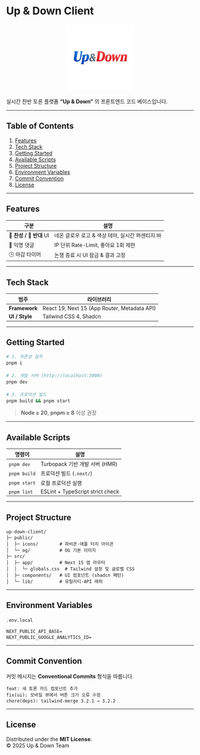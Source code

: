 # Up & Down Client

<p align="center">
  <img src="public/images/logo.webp" alt="Up & Down logo" width="180" />
</p>

실시간 찬반 토론 플랫폼 **“Up & Down”** 의 프론트엔드 코드 베이스입니다.

---

## Table of Contents

1. [Features](#features)
2. [Tech Stack](#tech-stack)
3. [Getting Started](#getting-started)
4. [Available Scripts](#available-scripts)
5. [Project Structure](#project-structure)
6. [Environment Variables](#environment-variables)
7. [Commit Convention](#commit-convention)
8. [License](#license)

---

## Features <a id="features"></a>

| 구분                     | 설명                                             |
| ------------------------ | ------------------------------------------------ |
| 🔵 **찬성 / 🔴 반대** UI | 네온 글로우 로고 & 색상 테마, 실시간 퍼센티지 바 |
| 💬 익명 댓글             | IP 단위 Rate-Limit, 좋아요 1회 제한              |
| 🕒 마감 타이머           | 논쟁 종료 시 UI 잠금 & 결과 고정                 |

---

## Tech Stack <a id="tech-stack"></a>

| 범주           | 라이브러리                                   |
| -------------- | -------------------------------------------- |
| **Framework**  | React 19, Next 15 (App Router, Metadata API) |
| **UI / Style** | Tailwind CSS 4, Shadcn                       |

---

## Getting Started <a id="getting-started"></a>

```bash
# 1. 의존성 설치
pnpm i

# 2. 개발 서버 (http://localhost:3000)
pnpm dev

# 3. 프로덕션 빌드
pnpm build && pnpm start
```

> **Node ≥ 20**, **pnpm ≥ 8** 이상 권장

---

## Available Scripts <a id="available-scripts"></a>

| 명령어       | 설명                             |
| ------------ | -------------------------------- |
| `pnpm dev`   | Turbopack 기반 개발 서버 (HMR)   |
| `pnpm build` | 프로덕션 빌드 (`.next/`)         |
| `pnpm start` | 로컬 프로덕션 실행               |
| `pnpm lint`  | ESLint + TypeScript strict check |

---

## Project Structure <a id="project-structure"></a>

```
up-down-client/
├─ public/
│  ├─ icons/        # 파비콘·애플 터치 아이콘
│  └─ og/           # OG 기본 이미지
├─ src/
│  ├─ app/          # Next 15 앱 라우터
│  │  └─ globals.css  # Tailwind 설정 및 글로벌 CSS
│  ├─ components/   # UI 컴포넌트 (shadcn 패턴)
│  └─ lib/          # 유틸리티·API 래퍼
```

---

## Environment Variables <a id="environment-variables"></a>

`.env.local`

```env
NEXT_PUBLIC_API_BASE=
NEXT_PUBLIC_GOOGLE_ANALYTICS_ID=
```

---

## Commit Convention <a id="commit-convention"></a>

커밋 메시지는 **Conventional Commits** 형식을 따릅니다.

```
feat: 새 토론 카드 컴포넌트 추가
fix(ui): 모바일 뷰에서 버튼 크기 오류 수정
chore(deps): tailwind-merge 3.2.1 → 3.2.2
```

---

## License <a id="license"></a>

Distributed under the **MIT License**.  
© 2025 Up & Down Team
